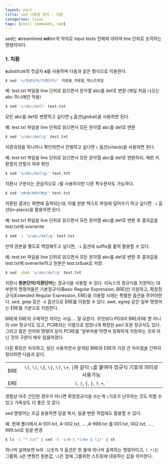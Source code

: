 ```yaml
---
layout: post
title: sed 사용법 정리 - 치환
categories: linux
tags: [shell commands, sed]
---
```


sed는 **s**treamlined **ed**itor의 약자로 input texts 전체에 대하여 line 단위로 조작하는 명령어이다.

### 1. 치환

**s**ubstitute의 첫글자 **s**를 사용하며 다음과 같은 형식으로 이용한다.
```zsh
$ sed 's/원본단어/치환단어/' 치환을_적용할_텍스트파일
```

예: test.txt 파일을 line 단위로 읽으면서 문자열 abc를 def로 변환 (제일 처음 나오는 abc 하나에만 적용)
```zsh
$ sed 's/abc/def/' test.txt
```

모든 abc를 def로 변환하고 싶다면 `g` 옵션(global)을 사용하면 된다.

예: test.txt 파일을 line 단위로 읽으면서 모든 문자열 abc를 def로 변환
```zsh
$ sed 's/abc/def/g' test.txt
```

치환과정을 하나하나 확인하면서 진행하고 싶다면 `c` 옵션(check)을 사용하면 된다.

예: test.txt 파일을 line 단위로 읽으면서 모든 문자열 abc를 def로 변환하되, 매번 치환할지 안할지 여부 확인
```zsh
$ sed 's/abc/def/gc' test.txt
```

치환시 구분자는 관습적으로 `/`를 사용하지만 다른 특수문자도 가능하다.
```zsh
$ sed 's#abc#def#gc' test.txt
```

치환된 결과는 화면에 출력되는데, 이를 원본 텍스트 파일에 덮어쓰기 하고 싶다면 `-i` 옵션(in-place)을 활용하면 된다. 

예: test.txt 파일을 line 단위로 읽으면서 모든 문자열 abc를 def로 변환 후 결과값을 test.txt에 overwrite
```zsh
$ sed -i 's/abc/def/g' test.txt
```

만약 원본을 별도로 백업해두고 싶다면, `-i` 옵션에 suffix를 붙여 활용할 수 있다.

예: test.txt 파일을 line 단위로 읽으면서 모든 문자열 abc를 def로 변환 후 결과값을 test.txt에 overwrite하고 원본은 test.txtbak로 저장.
```zsh
$ sed -ibak 's/abc/def/g' test.txt
```

치환시 **원본단어/치환단어**는 정규식을 사용할 수 있다. 리눅스의 정규식을 지원하는 대부분의 명령어들은 기본정규식(Basic Regular Expression, BRE)만 지원하고, 확장정규식(Extended Regular Expression, ERE)을 이용할 시에는 특별한 옵션을 주어야한다. sed, grep 등은 `-E` 옵션으로 ERE를 이용할 수 있다. awk, egrep 같은 일부 명령어는 ERE를 기본으로 지원한다.

BRE와 ERE의 구체적인 차이는 사실.... 잘 모른다. 무엇보다 POSIX BRE/ERE 뿐 아니라 vim 정규식도 있고, PCRE라는 이름으로 엄청나게 확장된 perl 호환 정규식도 있다. 그리고 많은 언어와 명령어 등이 PCRE를 '일부차용'하면서 정확하게 지원하는 것과 아닌 것의 구분이 매우 힘들어졌다.

다른 확장은 차치하고, 일단 사용하면서 알게된 BRE와 ERE의 가장 큰 차이점을 간략히 정리하면 다음과 같다.

 | | |
:----:|:----:
BRE | `\(`, `\)`, `\{`, `\}`, `\?`, `\+`, `\|`와 같이 `\`을 붙여야 정규식 기호의 의미로 사용가능
ERE | `(`, `)`, `{`, `}`, `?`, `+`, `|`를 정규식 기호 의미로 사용

경험상 아주 간단한 경우가 아니면 확장정규식을 쓰는게 `\`기호가 난무하는 것도 피할 수 있고 가독성도 더 좋은 것 같다.


sed 명령어는 조금 응용하면 일괄 복사, 일괄 변환 작업에도 활용할 수 있다.

예: 현재 폴더에서 A-001.txt, A-002.txt, ... ,A-999.txt 를 001.txt, 002.txt, ... , 999.txt로 일괄 변경 
```zsh
$ ls -1 "*.txt" | sed -E 's/A-(.*)/mv & \1/' | sh 
```

하나씩 살펴보면 ls의 `-1`(숫자 1) 옵션은 한 줄에 하나씩 출력하는 명령어이고, `(.*)`는 그룹화, `&`은 변형전 원본값, `\1`은 앞에 그룹화한 스트링에 대응하는 값을 의미한다.